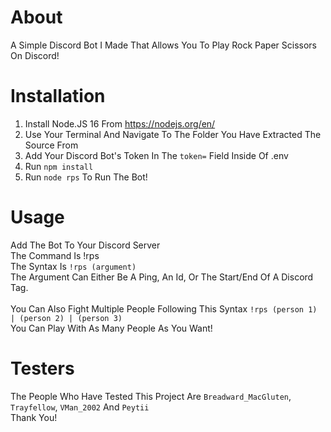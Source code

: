 # About
A Simple Discord Bot I Made That Allows You To Play Rock Paper Scissors On Discord!

# Installation
1. Install Node.JS 16 From https://nodejs.org/en/
2. Use Your Terminal And Navigate To The Folder You Have Extracted The Source From
3. Add Your Discord Bot's Token In The `token=` Field Inside Of .env
4. Run `npm install`
5. Run `node rps` To Run The Bot!

# Usage
Add The Bot To Your Discord Server \
The Command Is !rps \
The Syntax Is `!rps (argument)` \
The Argument Can Either Be A Ping, An Id, Or The Start/End Of A Discord Tag. \
 \
You Can Also Fight Multiple People Following This Syntax `!rps (person 1) | (person 2) | (person 3)` \
You Can Play With As Many People As You Want!

# Testers
The People Who Have Tested This Project Are `Breadward_MacGluten`, `Trayfellow`, `VMan_2002` And `Peytii` \
Thank You!
